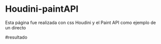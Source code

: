 # Houdini-paintAPI
Esta página fue realizada con css Houdini y el Paint API como ejemplo de un directo

#resultado 
